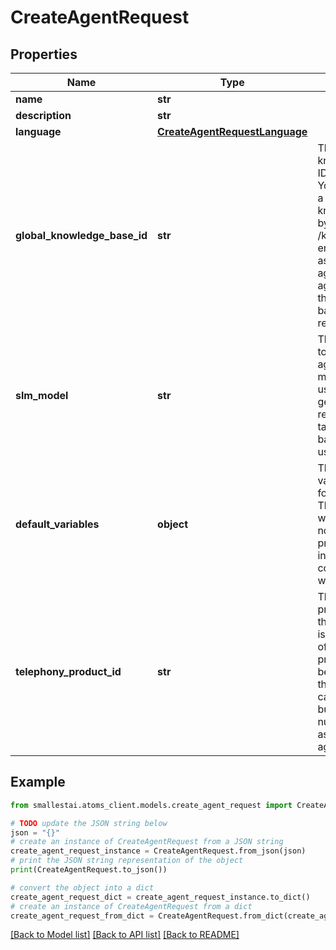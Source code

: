 # CreateAgentRequest


## Properties

Name | Type | Description | Notes
------------ | ------------- | ------------- | -------------
**name** | **str** |  | 
**description** | **str** |  | [optional] 
**language** | [**CreateAgentRequestLanguage**](CreateAgentRequestLanguage.md) |  | [optional] 
**global_knowledge_base_id** | **str** | The global knowledge base ID of the agent. You can create a global knowledge base by using the /knowledgebase endpoint and assign it to the agent. The agent will use this knowledge base for its responses. | [optional] 
**slm_model** | **str** | The LLM model to use for the agent. LLM model will be used to generate the response and take decisions based on the user&#39;s query. | [optional] [default to 'atoms-slm-v1']
**default_variables** | **object** | The default variables to use for the agent. These variables will be used if no variables are provided when initiating a conversation with the agent. | [optional] 
**telephony_product_id** | **str** | The telephony product ID of the agent. This is the product ID of the telephony product that will be used to make the outbound call. You can buy telephone number and assign it to the agent. | [optional] 

## Example

```python
from smallestai.atoms_client.models.create_agent_request import CreateAgentRequest

# TODO update the JSON string below
json = "{}"
# create an instance of CreateAgentRequest from a JSON string
create_agent_request_instance = CreateAgentRequest.from_json(json)
# print the JSON string representation of the object
print(CreateAgentRequest.to_json())

# convert the object into a dict
create_agent_request_dict = create_agent_request_instance.to_dict()
# create an instance of CreateAgentRequest from a dict
create_agent_request_from_dict = CreateAgentRequest.from_dict(create_agent_request_dict)
```
[[Back to Model list]](../README.md#documentation-for-models) [[Back to API list]](../README.md#documentation-for-api-endpoints) [[Back to README]](../README.md)


